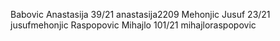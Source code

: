 Babovic Anastasija 39/21  anastasija2209
Mehonjic Jusuf 23/21      jusufmehonjic
Raspopovic Mihajlo 101/21  mihajloraspopovic
